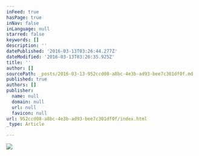 ```yaml
---
inFeed: true
hasPage: true
inNav: false
inLanguage: null
starred: false
keywords: []
description: ''
datePublished: '2016-03-13T03:26:44.277Z'
dateModified: '2016-03-13T03:26:35.925Z'
title: ''
author: []
sourcePath: _posts/2016-03-13-952ccd08-a8bc-4e3b-ad93-bee7c301df0f.md
published: true
authors: []
publisher:
  name: null
  domain: null
  url: null
  favicon: null
url: 952ccd08-a8bc-4e3b-ad93-bee7c301df0f/index.html
_type: Article

---
```

![](https://s3-us-west-2.amazonaws.com/the-grid-img/p/4733de1034f4abe9c9f5b8fe4605b156f9705675.jpg)
